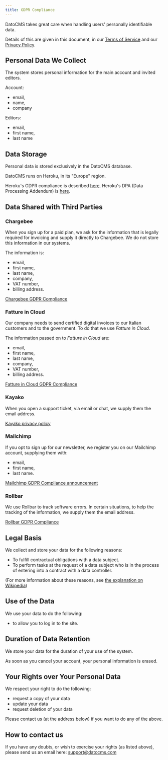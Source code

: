 ```yaml
---
title: GDPR Compliance
---
```


DatoCMS takes great care when handling users' personally identifiable data.

Details of this are given in this document,
in our [Terms of Service][datocms-terms-of-service]
and our [Privacy Policy][datocms-privacy-policy].

[datocms-terms-of-service]: https://www.datocms.com/legal/terms/
[datocms-privacy-policy]: https://www.iubenda.com/privacy-policy/64648824/full-legal

## Personal Data We Collect

The system stores personal information for the main account and invited editors.

Account:

* email,
* name,
* company

Editors:

* email,
* first name,
* last name

## Data Storage

Personal data is stored exclusively in the DatoCMS database.

DatoCMS runs on Heroku, in its "Europe" region.

Heroku's GDPR compliance is described [here][heroku-gdpr-compliance].
Heroku's DPA (Data Processing Addendum) is [here][heroku-dpa].

[heroku-gdpr-compliance]: https://devcenter.heroku.com/articles/gdpr
[heroku-dpa]: https://www.salesforce.com/content/dam/web/en_us/www/documents/legal/Agreements/data-processing-addendum.pdf

## Data Shared with Third Parties

### Chargebee

When you sign up for a paid plan, we ask for the information that is legally
required for invoicing and supply it directly to Chargebee. We do not store
this information in our systems.

The information is:

* email,
* first name,
* last name,
* company,
* VAT number,
* billing address.

[Chargebee GDPR Compliance](https://www.chargebee.com/security/gdpr/)

### Fatture in Cloud

Our company needs to send certified digital invoices to our Italian customers and to
the government. To do that we use _Fatture in Cloud_.

The information passed on to _Fatture in Cloud_ are:

* email,
* first name,
* last name,
* company,
* VAT number,
* billing address.

[Fatture in Cloud GDPR Compliance](https://www.fattureincloud.it/gdpr/)

### Kayako

When you open a support ticket, via email or chat, we supply them the email address.

[Kayako privacy policy](https://www.kayako.com/about/privacy)

### Mailchimp

If you opt to sign up for our newsletter, we register you on our Mailchimp
account, supplying them with:

* email,
* first name,
* last name.

[Mailchimp GDPR Compliance announcement](https://mailchimp.com/help/about-the-general-data-protection-regulation/)

### Rollbar

We use Rollbar to track software errors. In certain situations, to help the tracking of the information, we supply them the email address.

[Rollbar GDPR Compliance](https://rollbar.com/compliance/gdpr/)

## Legal Basis

We collect and store your data for the following reasons:

* To fulfill contractual obligations with a data subject.
* To perform tasks at the request of a data subject who is in the process of
  entering into a contract with a data controller.

(For more information about these reasons, see [the explanation on Wikipedia][wikipedia-gdpr-lawful-basis])

[wikipedia-gdpr-lawful-basis]: https://en.wikipedia.org/wiki/General_Data_Protection_Regulation#Lawful_basis_for_processing

## Use of the Data

We use your data to do the following:

* to allow you to log in to the site.

## Duration of Data Retention

We store your data for the duration of your use of the system.

As soon as you cancel your account, your personal information is erased.

## Your Rights over Your Personal Data

We respect your right to do the following:

* request a copy of your data
* update your data
* request deletion of your data

Please contact us (at the address below) if you want to do any of the above.

## How to contact us

If you have any doubts, or wish to exercise your rights (as listed above),
please send us an email here: [support@datocms.com][support-email]

[support-email]: support@datocms.com
